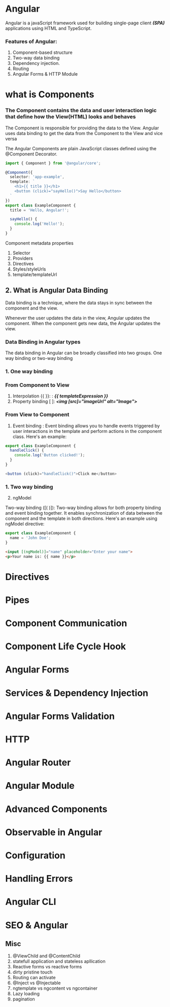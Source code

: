 # Angular
Angular is a javaScript framework used for building single-page client ***(SPA)*** applications using HTML and TypeScript.

### Features of Angular: 
1. Component-based structure
2. Two-way data binding
3. Dependency injection.
4. Routing
5. Angular Forms & HTTP Module

# what is Components
### The Component contains the data and user interaction logic that define how the View(HTML) looks and behaves
The Component is responsible for providing the data to the View. Angular uses data binding to get the data from the Component to the View and vice versa

The Angular Components are plain JavaScript classes defined using the @Component Decorator.

```typescript
import { Component } from '@angular/core';

@Component({
  selector: 'app-example',
  template: `
    <h1>{{ title }}</h1>
    <button (click)="sayHello()">Say Hello</button>
  `
})
export class ExampleComponent {
  title = 'Hello, Angular!';

  sayHello() {
    console.log('Hello!');
  }
}
```
Component metadata properties
1. Selector
2. Providers
3. Directives
4. Styles/styleUrls
5. template/templateUrl

## 2. What is Angular Data Binding

Data binding is a technique, where the data stays in sync between the component and the view.

 Whenever the user updates the data in the view, Angular updates the component. When the component gets new data, the Angular updates the view.

### Data Binding in Angular types

The data binding in Angular can be broadly classified into two groups. One way binding or two-way binding

### 1. One way binding

### From Component to View
1. Interpolation {{ }}: : ***{{ templateExpression }}***
2. Property binding  [ ]: ***<img [src]="imageUrl" alt="Image">***




### From View to Component

1. Event binding :
Event binding allows you to handle events triggered by user interactions in the template and perform actions in the component class. Here's an example: 

```typescript 
export class ExampleComponent {
  handleClick() {
    console.log('Button clicked!');
  }
}

<button (click)="handleClick()">Click me</button>
```

### 1. Two way binding

2. ngModel

Two-way binding ([( )]): Two-way binding allows for both property binding and event binding together. It enables synchronization of data between the component and the template in both directions. Here's an example using ngModel directive:

```typescript
export class ExampleComponent {
  name = 'John Doe';
}
```

```html
<input [(ngModel)]="name" placeholder="Enter your name">
<p>Your name is: {{ name }}</p>
```


# Directives
# Pipes
# Component Communication
# Component Life Cycle Hook
# Angular Forms
# Services & Dependency Injection
# Angular Forms Validation
# HTTP 
# Angular Router
# Angular Module
# Advanced Components
# Observable in Angular
# Configuration
# Handling Errors
# Angular CLI
# SEO & Angular

## Misc


1. @ViewChild and @ContentChild
2. statefull application and stateless apllication
3. Reactive forms vs reactive forms
4. dirty pristine touch
5. Routing can activate
6. @Inject vs @Injectable
7. ngtemplate vs ngcontent vs ngcontainer
8. Lazy loading
9. pagination


